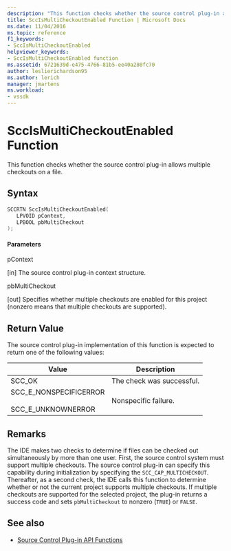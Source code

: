 ```yaml
---
description: "This function checks whether the source control plug-in allows multiple checkouts on a file."
title: SccIsMultiCheckoutEnabled Function | Microsoft Docs
ms.date: 11/04/2016
ms.topic: reference
f1_keywords:
- SccIsMultiCheckoutEnabled
helpviewer_keywords:
- SccIsMultiCheckoutEnabled function
ms.assetid: 6721639d-e475-4766-81b5-ee40a280fc70
author: leslierichardson95
ms.author: lerich
manager: jmartens
ms.workload:
- vssdk
---
```

# SccIsMultiCheckoutEnabled Function
This function checks whether the source control plug-in allows multiple checkouts on a file.

## Syntax

```cpp
SCCRTN SccIsMultiCheckoutEnabled(
   LPVOID pContext,
   LPBOOL pbMultiCheckout
);
```

#### Parameters
 pContext

[in] The source control plug-in context structure.

 pbMultiCheckout

[out] Specifies whether multiple checkouts are enabled for this project (nonzero means that multiple checkouts are supported).

## Return Value
 The source control plug-in implementation of this function is expected to return one of the following values:

|Value|Description|
|-----------|-----------------|
|SCC_OK|The check was successful.|
|SCC_E_NONSPECIFICERROR<br /><br /> SCC_E_UNKNOWNERROR|Nonspecific failure.|

## Remarks
 The IDE makes two checks to determine if files can be checked out simultaneously by more than one user. First, the source control system must support multiple checkouts. The source control plug-in can specify this capability during initialization by specifying the `SCC_CAP_MULTICHECKOUT`. Thereafter, as a second check, the IDE calls this function to determine whether or not the current project supports multiple checkouts. If multiple checkouts are supported for the selected project, the plug-in returns a success code and sets `pbMultiCheckout` to nonzero (`TRUE`) or `FALSE`.

## See also
- [Source Control Plug-in API Functions](../extensibility/source-control-plug-in-api-functions.md)
